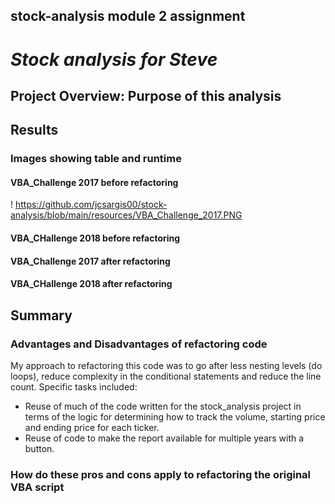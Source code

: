 ## stock-analysis module 2 assignment
# *Stock analysis for Steve*
## Project Overview: Purpose of this analysis
## Results
### Images showing table and runtime
#### VBA_Challenge 2017 before refactoring
! https://github.com/jcsargis00/stock-analysis/blob/main/resources/VBA_Challenge_2017.PNG
#### VBA_CHallenge 2018 before refactoring
#### VBA_Challenge 2017 after refactoring
#### VBA_CHallenge 2018 after refactoring
## Summary
### Advantages and Disadvantages of refactoring code
My approach to refactoring this code was to go after less nesting levels (do loops), reduce complexity in the conditional statements and reduce the line count.  Specific tasks included:
*  Reuse of much of the code written for the stock_analysis project in terms of the logic for determining how to track the volume, starting price and ending price for each ticker. 
* Reuse of code to make the report available for multiple years with a button.

### How do these pros and cons apply to refactoring the original VBA script


